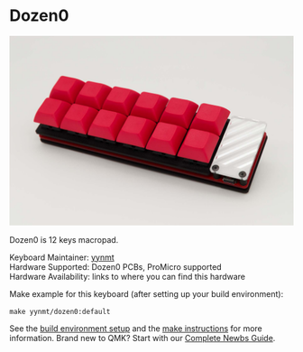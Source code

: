 # Dozen0

![Dozen0](https://raw.githubusercontent.com/yynmt/Dozen0/master/images/main_image_mx.jpg)

Dozen0 is 12 keys macropad.

Keyboard Maintainer: [yynmt](https://github.com/yynmt)  
Hardware Supported:  Dozen0 PCBs, ProMicro supported  
Hardware Availability: links to where you can find this hardware

Make example for this keyboard (after setting up your build environment):

    make yynmt/dozen0:default

See the [build environment setup](https://docs.qmk.fm/#/getting_started_build_tools) and the [make instructions](https://docs.qmk.fm/#/getting_started_make_guide) for more information. Brand new to QMK? Start with our [Complete Newbs Guide](https://docs.qmk.fm/#/newbs).
